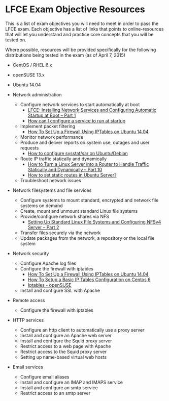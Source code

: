 # LFCE Exam Objective Resources
This is a list of exam objectives you will need to meet in order to pass the LFCE exam. Each objective has a list of links that points to online-resources that will let you understand and practice core concepts that you will be tested on. 

Where possible, resources will be provided specifically for the following distributions being tested in the exam (as of April 7, 2015)

* CentOS / RHEL 6.x
* openSUSE 13.x
* Ubuntu 14.04

* Network administration
  * Configure network services to start automatically at boot
     * [LFCE: Installing Network Services and Configuring Automatic Startup at Boot – Part 1](http://www.tecmint.com/installing-network-services-and-configuring-services-at-system-boot/)
    * [How can I configure a service to run at startup](http://askubuntu.com/questions/9382/how-can-i-configure-a-service-to-run-at-startup)
  * Implement packet filtering
    * [How To Set Up a Firewall Using IPTables on Ubuntu 14.04](https://www.digitalocean.com/community/tutorials/how-to-set-up-a-firewall-using-iptables-on-ubuntu-14-04)
  * Monitor network performance
  * Produce and deliver reports on system use, outages and user requests
    * [How to configure sysstat/sar on Ubuntu/Debian](http://www.leonardoborda.com/blog/how-to-configure-sysstatsar-on-ubuntudebian/)
  * Route IP traffic statically and dynamically
    * [How to Turn a Linux Server into a Router to Handle Traffic Statically and Dynamically – Part 10](http://www.tecmint.com/setup-linux-as-router/)
    * [How to set static routes in Ubuntu Server?](http://askubuntu.com/questions/168033/how-to-set-static-routes-in-ubuntu-server)
  * Troubleshoot network issues

* Network filesystems and file services
  * Configure systems to mount standard, encrypted and network file systems on demand
  * Create, mount and unmount standard Linux file systems
  * Provide/configure network shares via NFS
    * [Setting Up Standard Linux File Systems and Configuring NFSv4 Server – Part 2](http://www.tecmint.com/configure-nfs-server/)
  * Transfer files securely via the network
  * Update packages from the network, a repository or the local file system

* Network security
  * Configure Apache log files
  * Configure the firewall with iptables
  	* [How To Set Up a Firewall Using IPTables on Ubuntu 14.04](https://www.digitalocean.com/community/tutorials/how-to-set-up-a-firewall-using-iptables-on-ubuntu-14-04)
    * [How To Setup a Basic IP Tables Configuration on Centos 6](https://www.digitalocean.com/community/tutorials/how-to-setup-a-basic-ip-tables-configuration-on-centos-6)
    * [Iptables - openSUSE](https://en.opensuse.org/Iptables)
  * Install and configure SSL with Apache

* Remote access
  * Configure the firewall with iptables

* HTTP services
  * Configure an http client to automatically use a proxy server
  * Install and configure an Apache web server
  * Install and configure the Squid proxy server
  * Restrict access to a web page with Apache
  * Restrict access to the Squid proxy server
  * Setting up name-based virtual web hosts

* Email services
  * Configure email aliases
  * Install and configure an IMAP and IMAPS service
  * Install and configure an smtp service
  * Restrict access to an smtp server
